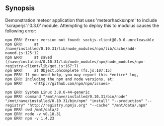 ## Synopsis

Demonstration meteor application that uses 'meteorhacks:npm' to include 'scraperjs':'0.3.0' module. Attempting to deploy this to modulus causes the following error:


	npm ERR! Error: version not found: sockjs-client@0.0.0-unreleasable
	npm ERR!     at /nave/installed/0.10.31/lib/node_modules/npm/lib/cache/add-named.js:125:12
	npm ERR!     at saved (/nave/installed/0.10.31/lib/node_modules/npm/node_modules/npm-registry-client/lib/get.js:167:7)
	npm ERR!     at Object.oncomplete (fs.js:107:15)
	npm ERR! If you need help, you may report this *entire* log,
	npm ERR! including the npm and node versions, at:
	npm ERR!     <http://github.com/npm/npm/issues>
	
	npm ERR! System Linux 3.8.0-44-generic
	npm ERR! command "/mnt/nave/installed/0.10.31/bin/node" "/mnt/nave/installed/0.10.31/bin/npm" "install" "--production" "--registry" "http://registry.npmjs.org" "--cache" "/mnt/data/.npm"
	npm ERR! cwd /mnt/data/2
	npm ERR! node -v v0.10.31
	npm ERR! npm -v 1.4.23
